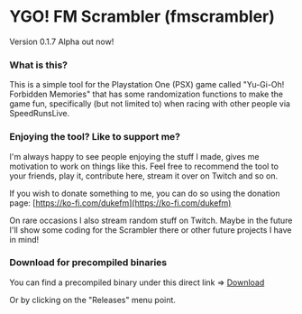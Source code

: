 # YGO! FM Scrambler (fmscrambler)
Version 0.1.7 Alpha out now!

### What is this?
This is a simple tool for the Playstation One (PSX) game called "Yu-Gi-Oh! Forbidden Memories" that has some randomization functions to make the game fun, specifically (but not limited to) when racing with other people via SpeedRunsLive.

### Enjoying the tool? Like to support me?
I'm always happy to see people enjoying the stuff I made, gives me motivation to work on things like this.
Feel free to recommend the tool to your friends, play it, contribute here, stream it over on Twitch and so on.

If you wish to donate something to me, you can do so using the donation page: [https://ko-fi.com/dukefm](https://ko-fi.com/dukefm)

On rare occasions I also stream random stuff on Twitch. Maybe in the future I'll show some coding for the Scrambler there or other future projects I have in mind!

### Download for precompiled binaries
You can find a precompiled binary under this direct link => [Download](https://github.com/duke1102/fmscrambler/releases/download/0.1.7/fmscrambler-alpha-017.zip)

Or by clicking on the "Releases" menu point.
